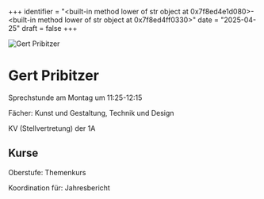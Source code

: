 
+++
identifier = "<built-in method lower of str object at 0x7f8ed4e1d080>-<built-in method lower of str object at 0x7f8ed4ff0330>"
date = "2025-04-25"
draft = false
+++

<div class="row">
<div class="column">
<img src="/images/personal/Pribitzer.jpg" alt="Gert Pribitzer"> 
</div>
<div class="column">

# Gert Pribitzer

Sprechstunde am Montag um 11:25-12:15

Fächer: Kunst und Gestaltung,  Technik und Design



KV (Stellvertretung) der 1A

## Kurse



Oberstufe: Themenkurs

Koordination für: Jahresbericht

</div>
</div> 

